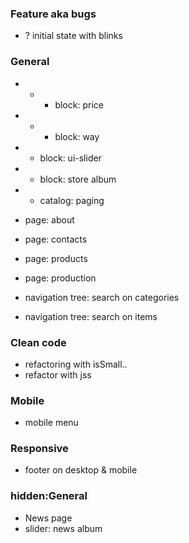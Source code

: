 ### Feature aka bugs
+ ? initial state with blinks

### General
* + + block: price
* + + block: way
* + block: ui-slider
* + block: store album

* + catalog: paging

* page: about
* page: contacts
* page: products
* page: production

* navigation tree: search on categories
* navigation tree: search on items


### Clean code
* refactoring with isSmall..
* refactor with jss

### Mobile
* mobile menu


### Responsive
* footer on desktop & mobile













### hidden:General
* News page
* slider: news album

